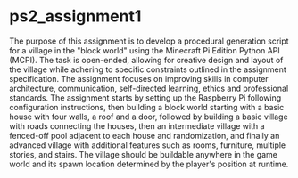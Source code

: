 # ps2_assignment1

The purpose of this assignment is to develop a procedural generation script for a village in the "block world" using the Minecraft Pi Edition Python API (MCPI). The task is open-ended, allowing for creative design and layout of the village while adhering to specific constraints outlined in the assignment specification. The assignment focuses on improving skills in computer architecture, communication, self-directed learning, ethics and professional standards. The assignment starts by setting up the Raspberry Pi following configuration instructions, then building a block world starting with a basic house with four walls, a roof and a door, followed by building a basic village with roads connecting the houses, then an intermediate village with a fenced-off pool adjacent to each house and randomization, and finally an advanced village with additional features such as rooms, furniture, multiple stories, and stairs. The village should be buildable anywhere in the game world and its spawn location determined by the player's position at runtime.
